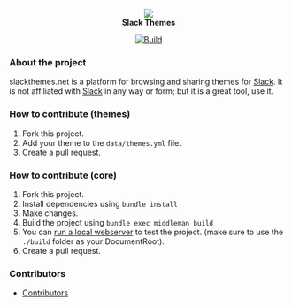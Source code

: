 <p align="center">
<a href="https://http://slackthemes.net" target="_blank"><img src="https://raw.githubusercontent.com/paracycle/slackthemes/master/source/favicon-32.png"></a>
<br /><strong>Slack Themes</strong>
</p>
<div align="center">

[![Build](https://github.com/paracycle/slackthemes/actions/workflows/build.yml/badge.svg)](https://github.com/paracycle/slackthemes/actions/workflows/build.yml)
</div>


### About the project

slackthemes.net is a platform for browsing and sharing themes for [Slack](https://slack.com/).
It is not affiliated with [Slack](https://slack.com/) in any way or form; but it is a great tool, use it.


### How to contribute (themes)

1. Fork this project.
2. Add your theme to the `data/themes.yml` file.
3. Create a pull request.

### How to contribute (core)

1. Fork this project.
2. Install dependencies using `bundle install`
3. Make changes.
4. Build the project using `bundle exec middleman build`
5. You can [run a local webserver](https://developer.mozilla.org/en-US/docs/Learn/Common_questions/set_up_a_local_testing_server) to test the project. (make sure to use the `./build` folder as your DocumentRoot).
6. Create a pull request.

### Contributors

* [Contributors](https://github.com/paracycle/slackthemes/graphs/contributors)
